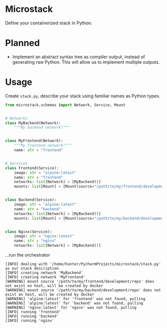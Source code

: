 # Microstack
Define your containerized stack in Python.

# Planned
* Implement an abstract syntax tree as compiler 
  output, instead of generating raw Python. This 
  will allow us to implement multiple outputs.


# Usage
Create `stack.py`, describe your stack using familiar names as Python types.
```python
from microstack.schemas import Network, Service, Mount


# Networks
class MyBackend(Network):
    """My backend network!"""


class MyFrontend(Network):
    """My frontend network!"""
    name: str = "frontend"


# Services
class Frontend(Service):
    image: str = "alpine:latest"
    name: str = "frontend"
    networks: list[Network] = [MyBackend()]
    mounts: list[Mount] = [Mount(source="/path/to/my/frontend/development/repo", target="/app")]


class Backend(Service):
    image: str = "alpine:latest"
    name: str = "backend"
    networks: list[Network] = [MyBackend()]
    mounts: list[Mount] = [Mount(source="/path/to/my/backend/development/repo", target="/app")]


class Nginx(Service):
    image: str = "nginx:latest"
    name: str = "nginx"
    networks: list[Network] = [MyBackend()]
```
...run the orchestrator
```
[INFO] dealing with '/home/hunter/PycharmProjects/microstack/stack.py' as our stack description
[INFO] creating network 'MyBackend'
[INFO] creating network 'MyFrontend'
[WARNING] mount source '/path/to/my/frontend/development/repo' does not exist on host, will be created by docker
[WARNING] mount source '/path/to/my/backend/development/repo' does not exist on host, will be created by docker
[WARNING] 'alpine:latest' for 'frontend' was not found, pulling
[WARNING] 'alpine:latest' for 'backend' was not found, pulling
[WARNING] 'nginx:latest' for 'nginx' was not found, pulling
[INFO] running 'frontend'
[INFO] running 'backend'
[INFO] running 'nginx'
```
